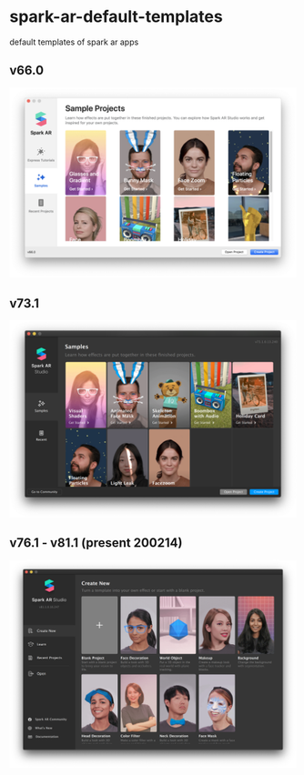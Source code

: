 # spark-ar-default-templates
default templates of spark ar apps

## v66.0
!['v66.0'](./images/v66.0.png)

## v73.1
!['v73.1'](./images/v73.1.png)

## v76.1 - v81.1 (present 200214)
!['v76.1 - v81.1'](./images/v81.1.png)